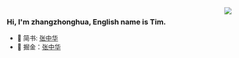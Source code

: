 <img align="right" src="https://github-readme-stats.vercel.app/api?username=956159241&show_icons=true&icon_color=CE1D2D&text_color=718096&bg_color=ffffff&hide_title=true" />

### Hi, I'm zhangzhonghua, English name is Tim.

- 🔭 简书: [张中华](https://www.jianshu.com/u/73338f0db75f)
- 🌱 掘金：[张中华](https://juejin.cn/user/3887474562304903)
<!-- ### Hi there 👋 -->

<!--
**956159241/956159241** is a ✨ _special_ ✨ repository because its `README.md` (this file) appears on your GitHub profile.

Here are some ideas to get you started:

- 🔭 I’m currently working on ...
- 🌱 I’m currently learning ...
- 👯 I’m looking to collaborate on ...
- 🤔 I’m looking for help with ...
- 💬 Ask me about ...
- 📫 How to reach me: ...
- 😄 Pronouns: ...
- ⚡ Fun fact: ...
-->
